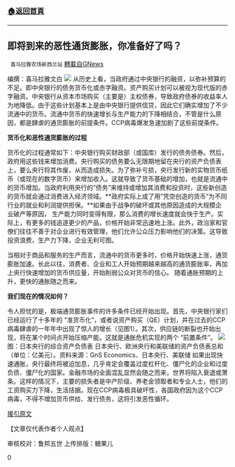 ###  [:house:返回首頁](https://github.com/ourhimalayas/txt)
---

## 即将到来的恶性通货膨胀，你准备好了吗？
` 喜马拉雅农场新西兰站` [轉載自GNews](https://gnews.org/zh-hans/941593/)

编撰：喜马拉雅文白
![]()![](https://gnews.org/wp-content/uploads/2021/03/030202.png)
从历史上看，当政府通过中央银行的融资，以弥补预算的不足。即中央银行的债务货币化或赤字融资。资产购买计划可以被视为现代版的赤字融资。中央银行从资本市场购买（主要是）主权债券，导致政府债券的收益率人为地降低。由于这些计划基本上是由中央银行提供信贷，因此它们确实增加了不少流通中的货币。流通中货币的快速增长与生产能力的下降相结合，不管是什么原因，都是肆虐的通货膨胀的前提条件。CCP病毒爆发急速加剧了这些前提条件。



**货币化和恶性通货膨胀的过程**

货币化的过程通常如下：中央银行购买财政部（或国库）发行的债务债券。然后，政府用这些钱来增加消费。央行购买的债务要么无限期地留在央行的资产负债表上，要么央行将其作废，从而造成损失。为了弥补亏损，央行发行新的实物货币纸币（或现在的数字货币）来增加收入。这就导致了货币基础的增加，也就是流通中的货币增加。当政府利用央行的”债务”来维持或增加其消费和投资时，这些新创造的货币就会通过消费进入经济领域。**政府实际上成了用”凭空创造的货币”为不同行业的就业和利润提供担保。**如果由于战争的破坏或其他原因造成的大规模企业破产等原因， 生产能力同时变得有限，那么消费的增长速度就会快于生产。实际上，有更多的钱追逐更少的产品，价格开始非常迅速地上涨。此外，政治家和官僚们往往不善于对企业进行有效管理，他们允许公众压力影响他们的决策。这导致投资浪费，生产力下降，企业无利可图。

当相对于商品和服务的生产而言，流通中的货币更多时，价格开始快速上涨，通货膨胀加速。长此以往，消费者、企业和工人开始预期越来越高的通货膨胀率，再加上央行快速增加的货币供应量，开始削弱公众对货币的信心。 随着通胀预期的上升，更快的通胀随之而来。



**我们现在的情况如何？**

令人担忧的是，极端通货膨胀事件的许多条件已经开始出现。首先，中央银行家们已经运行了十多年的 “准货币化”，或者说资产购买（QE）计划，并在过去的CCP病毒肆虐的一年年中出现了惊人的增长（见图1）。其次，供应链的断裂也开始出现，将在某个时间点开始压缩产能。这就是通胀危机实现的两个 “前置条件”。
![]()![](https://gnews.org/wp-content/uploads/2021/03/030203.jpg)图：日本央行的综合资产负债表 日本央行、欧洲央行和美联储的资产负债表总和（单位：亿美元）。资料来源：GnS Economics、日本央行、美联储
如果出现快速通胀，央行最终将被迫加息，几乎肯定会覆盖过度杠杆化、僵尸化的企业和过度负债、僵尸化的国家。金融市场的全面混乱显然会随之而来，世界将陷入衰退或萧条。这样的情况下，主要的损失者是中产阶级、养老金领取者和专业人士，他们的工资购买力下降，生活拮据。现在CCP病毒极具破坏性，各国政府因为这个CCP病毒，不得不增加货币供给、发行债务，这将引发恶性循环。

[援引原文](https://gnseconomics.com/2021/02/24/is-hyperinflation-on-the-horizon/)

【文章仅代表作者个人观点】

审核校对：鲁邦五世
上传排版：糖果儿

0
